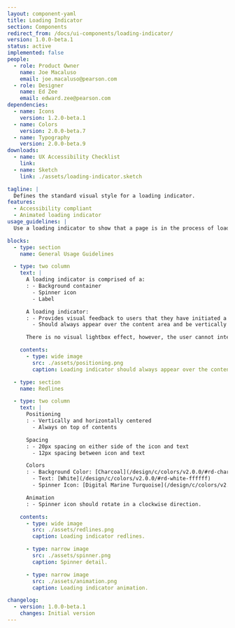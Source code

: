 ```yaml
---
layout: component-yaml
title: Loading Indicator
section: Components
redirect_from: /docs/ui-components/loading-indicator/
version: 1.0.0-beta.1
status: active
implemented: false
people:
  - role: Product Owner
    name: Joe Macaluso
    email: joe.macaluso@pearson.com
  - role: Designer
    name: Ed Zee
    email: edward.zee@pearson.com
dependencies:
  - name: Icons
    version: 1.2.0-beta.1
  - name: Colors
    version: 2.0.0-beta.7
  - name: Typography
    version: 2.0.0-beta.9
downloads:
  - name: UX Accessibility Checklist
    link:
  - name: Sketch
    link: ./assets/loading-indicator.sketch

tagline: |
  Defines the standard visual style for a loading indicator.
features:
  - Accessibility compliant
  - Animated loading indicator
usage_guidelines: |
  Use a loading indicator to show that a page is in the process of loading.

blocks:
  - type: section
    name: General Usage Guidelines

  - type: two column
    text: |
      A loading indicator is comprised of a:
      : - Background container
        - Spinner icon
        - Label

      A loading indicator:
      : - Provides visual feedback to users that they have initiated a process and it holds their attention for processes that take longer than one second. (Do not use a loading indicator for processes that take less than one second since this may confuse users.)
        - Should always appear over the content area and be vertically and horizontally centered in the viewport.

      There is no visual lightbox effect, however, the user cannot interact with the UI while loading is in process.

    contents:
      - type: wide image
        src: ./assets/positioning.png
        caption: Loading indicator should always appear over the content area.

  - type: section
    name: Redlines

  - type: two column
    text: |
      Positioning
      : - Vertically and horizontally centered
        - Always on top of contents

      Spacing
      : - 20px spacing on either side of the icon and text
        - 12px spacing between icon and text

      Colors
      : - Background Color: [Charcoal](/design/c/colors/v2.0.0/#rd-charcoal-252525)
        - Text: [White](/design/c/colors/v2.0.0/#rd-white-ffffff)
        - Spinner Icon: [Digital Marine Turquoise](/design/c/colors/v2.0.0/#rd-digital-marine-turquoise-19A5A3)

      Animation
      : - Spinner icon should rotate in a clockwise direction.

    contents:
      - type: wide image
        src: ./assets/redlines.png
        caption: Loading indicator redlines.

      - type: narrow image
        src: ./assets/spinner.png
        caption: Spinner detail.

      - type: narrow image
        src: ./assets/animation.png
        caption: Loading indicator animation.

changelog:
  - version: 1.0.0-beta.1
    changes: Initial version
---
```

